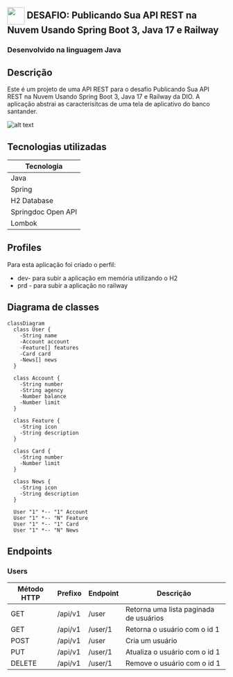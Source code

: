 ## <img align="center" width="40px" src="https://hermes.digitalinnovation.one/assets/diome/logo-minimized.png"> DESAFIO: Publicando Sua API REST na Nuvem Usando Spring Boot 3, Java 17 e Railway

### Desenvolvido na linguagem Java

## Descrição

Este é um projeto de uma API REST para o desafio Publicando Sua API REST na Nuvem Usando Spring Boot 3, Java 17 e Railway da DIO.
A aplicação abstrai as caracterisitcas de uma tela de aplicativo do banco santander. 

![alt text](image.png)



## Tecnologias utilizadas

| Tecnologia         | 
| ------------------ | 
| Java               | 
| Spring             | 
| H2 Database        | 
| Springdoc Open API | 
| Lombok             | 

## Profiles

Para esta aplicação foi criado o perfil:

* dev- para subir a aplicação em memória utilizando o H2
* prd - para subir a aplicação no railway

## Diagrama de classes

```mermaid
classDiagram
  class User {
    -String name
    -Account account
    -Feature[] features
    -Card card
    -News[] news
  }

  class Account {
    -String number
    -String agency
    -Number balance
    -Number limit
  }

  class Feature {
    -String icon
    -String description
  }

  class Card {
    -String number
    -Number limit
  }

  class News {
    -String icon
    -String description
  }

  User "1" *-- "1" Account
  User "1" *-- "N" Feature
  User "1" *-- "1" Card
  User "1" *-- "N" News
```

## Endpoints

### Users

| Método HTTP | Prefixo | Endpoint          | Descrição                               |
| ----------- | ------- | ----------------- | --------------------------------------- |
| GET         | /api/v1 | /user             | Retorna uma lista paginada de usuários  |
| GET         | /api/v1 | /user/1           | Retorna o usuário com o id 1            |
| POST        | /api/v1 | /user             | Cria um usuário                         |
| PUT         | /api/v1 | /user/1           | Atualiza o usuário com o id 1           |
| DELETE      | /api/v1 | /user/1           | Remove o usuário com o id 1             |
